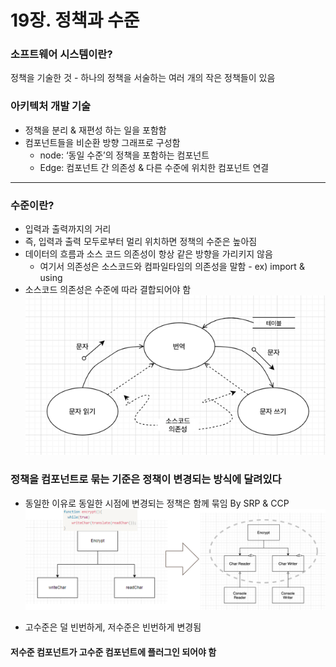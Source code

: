 # 19장. 정책과 수준
### 소프트웨어 시스템이란?
정책을 기술한 것 - 하나의 정책을 서술하는 여러 개의 작은 정책들이 있음
### 아키텍처 개발 기술
- 정책을 분리 & 재편성 하는 일을 포함함
- 컴포넌트들을 비순환 방향 그래프로 구성함
    - node: ‘동일 수준’의 정책을 포함하는 컴포넌트
    - Edge: 컴포넌트 간 의존성 & 다른 수준에 위치한 컴포넌트 연결

---
### 수준이란?
- 입력과 출력까지의 거리
- 즉, 입력과 출력 모두로부터 멀리 위치하면 정책의 수준은 높아짐
- 데이터의 흐름과 소스 코드 의존성이 항상 같은 방향을 가리키지 않음
    - 여기서 의존성은 소스코드와 컴파일타임의 의존성을 말함 - ex) import & using
- 소스코드 의존성은 수준에 따라 결합되어야 함
![chapter19-1.png](../images/chapter19-1.png)

### 정책을 컴포넌트로 묶는 기준은 정책이 변경되는 방식에 달려있다
- 동일한 이유로 동일한 시점에 변경되는 정책은 함께 묶임 By SRP & CCP
![chapter19-2.png](../images/chapter19-2.png)

- 고수준은 덜 빈번하게, 저수준은 빈번하게 변경됨
#### 저수준 컴포넌트가 고수준 컴포넌트에 플러그인 되어야 함


